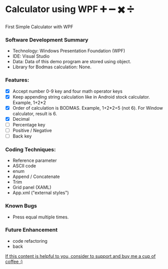 # Calculator using WPF  :heavy_plus_sign: :heavy_minus_sign: :heavy_multiplication_x: :heavy_division_sign:
First Simple Calculator with WPF

### Software Development Summary
- Technology: Windows Presentation Foundation (WPF) 
- IDE: Visual Studio
- Data: Data of this demo program are stored using object.
- Library for Bodmas calculation: None.

### Features:
- [x] Accept number 0-9 key and four math operator keys
- [x] Keep appending string calculation like in Android stock calculator. Example, 1+2*2
- [x] Order of calculation is BODMAS. Example, 1+2*2=5 (not 6). For Window calculator, result is 6.
- [x] Decimal
- [ ] Percentage key
- [ ] Positive / Negative
- [ ] Back key

### Coding Techniques:
- Reference parameter
- ASCII code
- enum
- Append / Concatenate
- Trim
- Grid panel (XAML)
- App.xml ("external styles")

### Known Bugs
- Press equal multiple times.

### Future Enhancement
- code refactoring
- back 

[If this content is helpful to you, consider to support and buy me a cup of coffee :) ](https://ko-fi.com/V7V2PN67)
